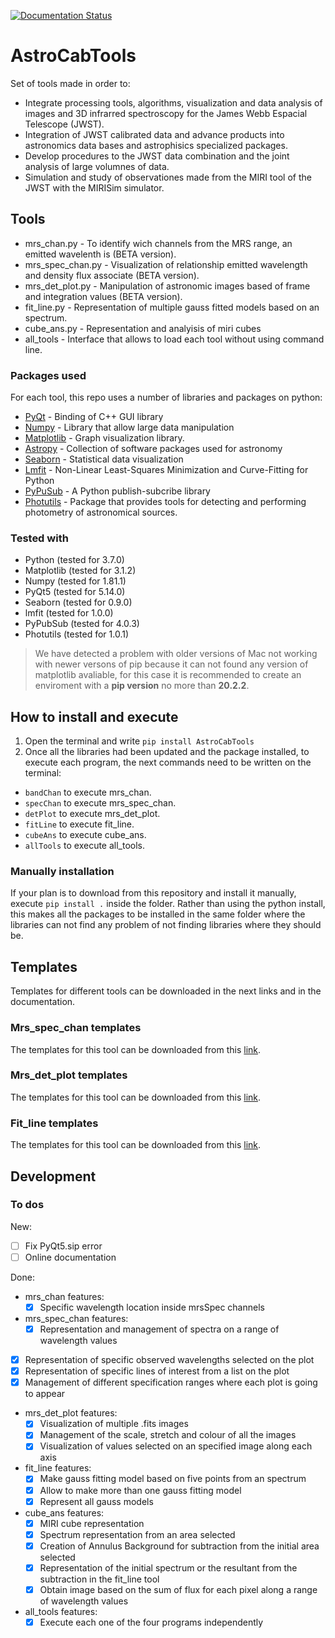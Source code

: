 [![Documentation Status](https://readthedocs.org/projects/astrotools/badge/?version=latest)](https://astrotools.readthedocs.io/en/latest/?badge=latest)

# AstroCabTools

Set of tools made in order to:

+ Integrate processing tools, algorithms, visualization and data analysis of images and 3D infrarred spectroscopy for the James Webb Espacial Telescope (JWST).
+ Integration of JWST calibrated data  and advance products into astronomics data bases and astrophisics specialized packages.
+ Develop procedures to the JWST data combination and the joint analysis of large volumnes of data.
+ Simulation and study of observationes made from the MIRI tool of the JWST with the MIRISim simulator.

## Tools

+ mrs_chan.py - To identify wich channels from the MRS range, an emitted wavelenth is (BETA version).
+ mrs_spec_chan.py - Visualization of relationship emitted wavelength and density flux associate (BETA version).
+ mrs_det_plot.py - Manipulation of astronomic images based of frame and integration values (BETA version).
+ fit_line.py - Representation of multiple gauss fitted models based on an spectrum.
+ cube_ans.py - Representation and analyisis of miri cubes
+ all_tools - Interface that allows to load each tool without using command line.

### Packages used

For each tool, this repo uses a number of libraries and packages on python:

+ [PyQt](https://wiki.python.org/moin/PyQt) - Binding of C++ GUI library
+ [Numpy](https://numpy.org/) - Library that allow large data manipulation
+ [Matplotlib](https://matplotlib.org/) - Graph visualization library.
+ [Astropy](https://www.astropy.org/) - Collection of software packages used for astronomy
+ [Seaborn](https://seaborn.pydata.org/) - Statistical data visualization
+ [Lmfit](https://lmfit.github.io//lmfit-py/) - Non-Linear Least-Squares Minimization and Curve-Fitting for Python
+ [PyPuSub](https://github.com/schollii/pypubsub) - A Python publish-subcribe library
+ [Photutils](https://photutils.readthedocs.io/en/stable/#) - Package that provides tools for detecting and performing photometry of astronomical sources.

### Tested with
+ Python (tested for 3.7.0)
+ Matplotlib (tested for 3.1.2)
+ Numpy (tested for 1.81.1)
+ PyQt5 (tested for 5.14.0)
+ Seaborn (tested for 0.9.0)
+ lmfit (tested for 1.0.0)
+ PyPubSub (tested for 4.0.3)
+ Photutils (tested for 1.0.1)

> We have detected a problem with older versions of Mac not working with newer versons of pip because it can not found any version of matplotlib avaliable, for this case it is recommended to create an enviroment with a **pip version** no more than **20.2.2**.

## How to install and execute
1. Open the terminal and write `pip install AstroCabTools`
2. Once all the libraries had been updated and the package installed, to execute each program, the next commands need to be written on the terminal:
 - `bandChan` to execute mrs_chan.
 - `specChan` to execute mrs_spec_chan.
 - `detPlot` to execute mrs_det_plot.
 - `fitLine` to execute fit_line.
 - `cubeAns` to execute cube_ans.
 - `allTools` to execute all_tools.

### Manually installation
If your plan is to download from this repository and install it manually, execute `pip install .` inside the folder.
Rather than using the python install, this makes all the packages to be installed in the same folder where the libraries can not find any problem of not finding libraries where they should be.

## Templates
Templates for different tools can be downloaded in the next links and in the documentation.

### Mrs_spec_chan templates

The templates for this tool can be downloaded from this [link](https://cab.inta-csic.es/users/alabiano/templates_mrs_spec_chan.zip).

### Mrs_det_plot templates

The templates for this tool can be downloaded from this [link](https://cab.inta-csic.es/users/alabiano/templates_mrs_det_plot.zip).

### Fit_line templates

The templates for this tool can be downloaded from this [link](https://cab.inta-csic.es/users/alabiano/templates_fit_line.zip).


## Development

### To dos

New:

+ [ ] Fix PyQt5.sip error
+ [ ] Online documentation

Done:

+ mrs_chan features:
  + [x] Specific wavelength location inside mrsSpec channels

+ mrs_spec_chan features:
  + [x] Representation and management of spectra on a range of wavelength values

 + [x] Representation of specific observed wavelengths selected on the plot
 + [x] Representation of specific lines of interest from a list on the plot
 + [x] Management of different specification ranges where each plot is going to appear
+ mrs_det_plot features:
  + [x] Visualization of multiple .fits images
  + [x] Management of the scale, stretch and colour of all the images
  + [x] Visualization of values selected on an specified image along each axis

+ fit_line features:
  + [x] Make gauss fitting model based on five points from an spectrum
  + [x] Allow to make more than one gauss fitting model
  + [x] Represent all gauss models

+ cube_ans features:
  + [x] MIRI cube representation
  + [x] Spectrum representation from an area selected
  + [x] Creation of Annulus Background for subtraction from the initial area selected
  + [x] Representation of the initial spectrum or the resultant from the subtraction in the fit_line tool
  + [x] Obtain image based on the sum of flux for each pixel along a range of wavelength values

+ all_tools features:
  + [x] Execute each one of the four programs independently
